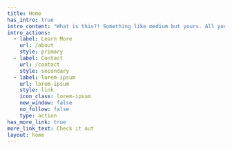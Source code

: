 ```yaml
---
title: Home
has_intro: true
intro_content: "What is this?! Something like medium but yours. All yours. This is **SuperCaliFragilisticExpialidocious**! \U0001F389\n\n"
intro_actions:
  - label: Learn More
    url: /about
    style: primary
  - label: Contact
    url: /contact
    style: secondary
  - label: lorem-ipsum
    url: lorem-ipsum
    style: link
    icon_class: lorem-ipsum
    new_window: false
    no_follow: false
    type: action
has_more_link: true
more_link_text: Check it out
layout: home
---
```

